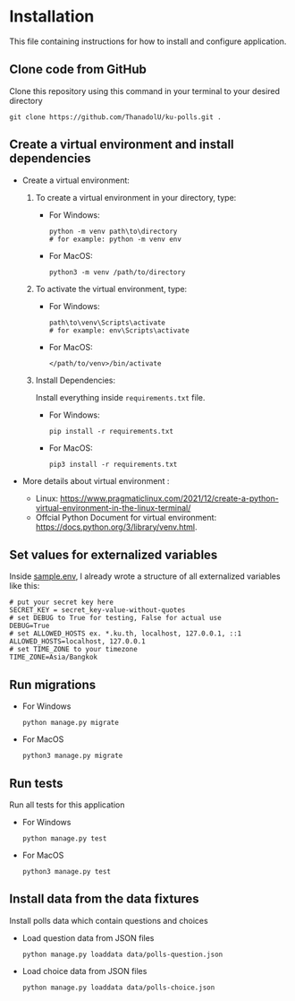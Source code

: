 # Installation
This file containing instructions for how to install and configure application.

## Clone code from GitHub
Clone this repository using this command in your terminal to your desired directory
```
git clone https://github.com/ThanadolU/ku-polls.git .
```

## Create a virtual environment and install dependencies

* Create a virtual environment:
    1. To create a virtual environment in your directory, type:
        * For Windows:
            ```
            python -m venv path\to\directory
            # for example: python -m venv env
            ```

        * For MacOS:
            ```
            python3 -m venv /path/to/directory
            ```
    2. To activate the virtual environment, type:
        * For Windows:
            ```
            path\to\venv\Scripts\activate
            # for example: env\Scripts\activate
            ```
        * For MacOS:
            ```
            </path/to/venv>/bin/activate
            ```

    3. Install Dependencies: 

        Install everything inside `requirements.txt` file.
        * For Windows:
            ```
            pip install -r requirements.txt
            ```

        * For MacOS:
            ```
            pip3 install -r requirements.txt
            ```

* More details about virtual environment :
    * Linux: https://www.pragmaticlinux.com/2021/12/create-a-python-virtual-environment-in-the-linux-terminal/
    * Offcial Python Document for virtual environment: https://docs.python.org/3/library/venv.html.

## Set values for externalized variables
    
Inside [sample.env](sample.env), I already wrote a structure of all externalized variables like this:
```
# put your secret key here
SECRET_KEY = secret_key-value-without-quotes
# set DEBUG to True for testing, False for actual use
DEBUG=True
# set ALLOWED_HOSTS ex. *.ku.th, localhost, 127.0.0.1, ::1
ALLOWED_HOSTS=localhost, 127.0.0.1
# set TIME_ZONE to your timezone
TIME_ZONE=Asia/Bangkok
```

## Run migrations

* For Windows
    ```
    python manage.py migrate
    ```
* For MacOS
    ```
    python3 manage.py migrate
    ```

## Run tests
Run all tests for this application
* For Windows
    ```
    python manage.py test
    ```
* For MacOS
    ```
    python3 manage.py test
    ```
    
## Install data from the data fixtures
Install polls data which contain questions and choices
* Load question data from JSON files
    ```
    python manage.py loaddata data/polls-question.json
    ```
* Load choice data from JSON files
    ```
    python manage.py loaddata data/polls-choice.json
    ```